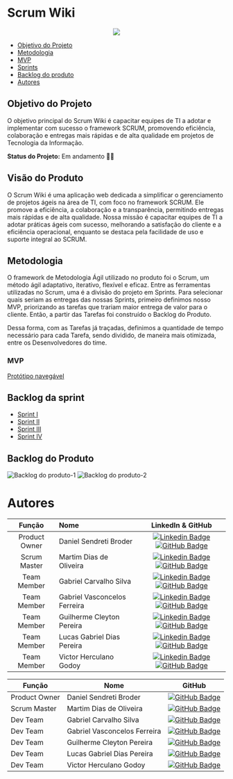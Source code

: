 # **Scrum Wiki**

<p align="center">
  <a href="https://skillicons.dev">
    <img src="https://skillicons.dev/icons?i=vscode,git,figma,flask,python,html,css,bootstrap" />
  </a>
</p>

- [Objetivo do Projeto](#objetivo-do-projeto)
- [Metodologia](#metodologia)
- [MVP](#mvp)
- [Sprints](#sprints)
- [Backlog do produto](#Backlog-da-sprint)
- [Autores](#autores)

## Objetivo do Projeto

O objetivo principal do Scrum Wiki é capacitar equipes de TI a adotar e implementar com sucesso o framework SCRUM, promovendo eficiência, colaboração e entregas mais rápidas e de alta qualidade em projetos de Tecnologia da Informação.

**Status do Projeto:** Em andamento ✍🏻

## Visão do Produto

O Scrum Wiki é uma aplicação web dedicada a simplificar o gerenciamento de projetos ágeis na área de TI, com foco no framework SCRUM. Ele promove a eficiência, a colaboração e a transparência, permitindo entregas mais rápidas e de alta qualidade. Nossa missão é capacitar equipes de TI a adotar práticas ágeis com sucesso, melhorando a satisfação do cliente e a eficiência operacional, enquanto se destaca pela facilidade de uso e suporte integral ao SCRUM.

## Metodologia

O framework de Metodologia Ágil utilizado no produto foi o Scrum, um método ágil adaptativo, iterativo, flexível e eficaz. Entre as ferramentas utilizadas no Scrum, uma é a divisão do projeto em Sprints. Para selecionar quais seriam as entregas das nossas Sprints, primeiro definimos nosso MVP, priorizando as tarefas que trariam maior entrega de valor para o cliente. Então, a partir das Tarefas foi construído o Backlog do Produto.

Dessa forma, com as Tarefas já traçadas, definimos a quantidade de tempo necessário para cada Tarefa, sendo dividido, de maneira mais otimizada, entre os Desenvolvedores do time.

### **MVP**

[Protótipo navegável](https://www.google.com)

## Backlog da sprint

- [Sprint I](#)
- [Sprint II](#)
- [Sprint III](#)
- [Sprint IV](#)

## Backlog do Produto

![Backlog do produto-1](#)
![Backlog do produto-2](#)

# Autores

|    Função     | Nome                         |                                                                                                                                                    LinkedIn & GitHub                                                                                                                                                    |
| :-----------: | :--------------------------- | :---------------------------------------------------------------------------------------------------------------------------------------------------------------------------------------------------------------------------------------------------------------------------------------------------------------------: |
| Product Owner | Daniel Sendreti Broder       |        [![Linkedin Badge](https://img.shields.io/badge/Linkedin-blue?style=flat-square&logo=Linkedin&logoColor=white)](https://www.linkedin.com/in/joaomarcosoliveiraa) [![GitHub Badge](https://img.shields.io/badge/GitHub-111217?style=flat-square&logo=github&logoColor=white)](https://github.com/JoaoM-py)        |
| Scrum Master  | Martim Dias de Oliveira      |    [![Linkedin Badge](https://img.shields.io/badge/Linkedin-blue?style=flat-square&logo=Linkedin&logoColor=white)](https://www.linkedin.com/in/mariagabrielareis/) [![GitHub Badge](https://img.shields.io/badge/GitHub-111217?style=flat-square&logo=github&logoColor=white)](https://github.com/MariaGabrielaReis)    |
|  Team Member  | Gabriel Carvalho Silva       |    [![Linkedin Badge](https://img.shields.io/badge/Linkedin-blue?style=flat-square&logo=Linkedin&logoColor=white)](https://www.linkedin.com/in/antonio-nepomuceno-04943720a/) [![GitHub Badge](https://img.shields.io/badge/GitHub-111217?style=flat-square&logo=github&logoColor=white)](https://github.com/Nepoun)    |
|  Team Member  | Gabriel Vasconcelos Ferreira |       [![Linkedin Badge](https://img.shields.io/badge/Linkedin-blue?style=flat-square&logo=Linkedin&logoColor=white)](https://www.linkedin.com/in/caio-vitor-c1/) [![GitHub Badge](https://img.shields.io/badge/GitHub-111217?style=flat-square&logo=github&logoColor=white)](https://github.com/CaioVitorDias1)        |
|  Team Member  | Guilherme Cleyton Pereira    | [![Linkedin Badge](https://img.shields.io/badge/Linkedin-blue?style=flat-square&logo=Linkedin&logoColor=white)](https://www.linkedin.com/in/gabriel-camargo-915452196/) [![GitHub Badge](https://img.shields.io/badge/GitHub-111217?style=flat-square&logo=github&logoColor=white)](https://github.com/GabrielCamargoL) |
|  Team Member  | Lucas Gabriel Dias Pereira   |         [![Linkedin Badge](https://img.shields.io/badge/Linkedin-blue?style=flat-square&logo=Linkedin&logoColor=white)](https://www.linkedin.com/in/gioliveirass) [![GitHub Badge](https://img.shields.io/badge/GitHub-111217?style=flat-square&logo=github&logoColor=white)](https://github.com/gioliveirass)          |
|  Team Member  | Victor Herculano Godoy       |         [![Linkedin Badge](https://img.shields.io/badge/Linkedin-blue?style=flat-square&logo=Linkedin&logoColor=white)](https://www.linkedin.com/in/victorgodoy-/) [![GitHub Badge](https://img.shields.io/badge/GitHub-111217?style=flat-square&logo=github&logoColor=white)](https://github.com/victorrgodoy)         |

| Função    | Nome       | GitHub          |
|-----------|------------|-----------------|
| Product Owner | Daniel Sendreti Broder | [![GitHub Badge](https://img.shields.io/badge/GitHub-111217?style=flat-square&logo=github&logoColor=white)](https://github.com/) |
| Scrum Master | Martim Dias de Oliveira | [![GitHub Badge](https://img.shields.io/badge/GitHub-111217?style=flat-square&logo=github&logoColor=white)](https://github.com/martimds) |
| Dev Team | Gabriel Carvalho Silva | [![GitHub Badge](https://img.shields.io/badge/GitHub-111217?style=flat-square&logo=github&logoColor=white)](https://github.com/) |
| Dev Team | Gabriel Vasconcelos Ferreira | [![GitHub Badge](https://img.shields.io/badge/GitHub-111217?style=flat-square&logo=github&logoColor=white)](https://github.com/) |
| Dev Team | Guilherme Cleyton Pereira | [![GitHub Badge](https://img.shields.io/badge/GitHub-111217?style=flat-square&logo=github&logoColor=white)](https://github.com/) |
| Dev Team | Lucas Gabriel Dias Pereira | [![GitHub Badge](https://img.shields.io/badge/GitHub-111217?style=flat-square&logo=github&logoColor=white)](https://github.com/) |
| Dev Team  | Victor Herculano Godoy | [![GitHub Badge](https://img.shields.io/badge/GitHub-111217?style=flat-square&logo=github&logoColor=white)](https://github.com/victorrgodoy) |